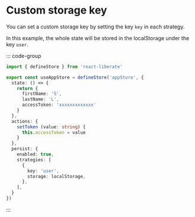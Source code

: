 # Custom storage key

You can set a custom storage key by setting the key `key` in each strategy.

In this example, the whole state will be stored in the localStorage under the key `user`.

::: code-group

```ts [store.ts]
import { defineStore } from 'react-liberate'

export const useAppStore = defineStore('appStore', {
  state: () => {
    return {
      firstName: 'S',
      lastName: 'L',
      accessToken: 'xxxxxxxxxxxxx'
    }
  },
  actions: {
    setToken (value: string) {
      this.accessToken = value
    }
  },
  persist: {
    enabled: true,
    strategies: [
      {
        key: 'user',
        storage: localStorage,
      },
    ],
  }
})
```
:::